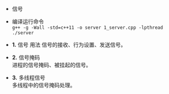 * 信号

* 编译运行命令  
  `g++ -g -Wall -std=c++11 -o server 1_server.cpp -lpthread`  
  `./server`

* **1.** 信号 用法
  信号的接收、行为设置、发送信号。

* **2.** 信号掩码  
  进程的信号掩码、被挂起的信号。

* **3.** 多线程信号  
  多线程中的信号掩码处理。
